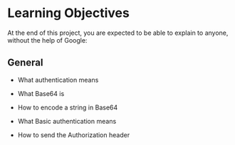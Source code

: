 # Learning Objectives

At the end of this project, you are expected to be able to explain to anyone, without the help of Google:

## General

* What authentication means

* What Base64 is

* How to encode a string in Base64

* What Basic authentication means

* How to send the Authorization header


